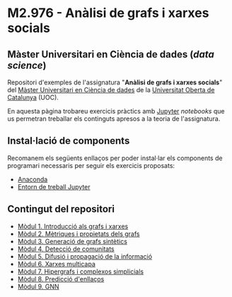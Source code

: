 # M2.976 - Anàlisi de grafs i xarxes socials
## Màster Universitari en Ciència de dades (_data science_)

Repositori d'exemples de l'assignatura "**Anàlisi de grafs i xarxes socials**" del [Màster Universitari en Ciència de dades](https://estudis.uoc.edu/ca/masters-universitaris/data-science/presentacio) de la [Universitat Oberta de Catalunya](http://www.uoc.edu) (UOC).

En aquesta pàgina trobareu exercicis pràctics amb [Jupyter](http://jupyter.org/) _notebooks_ que us permetran treballar els continguts apresos a la teoria de l'assignatura.

## Instal·lació de components
Recomanem els següents enllaços per poder instal·lar els components de programari necessaris per seguir els exercicis proposats:

- [Anaconda](https://www.anaconda.com/products/individual)
- [Entorn de treball Jupyter](http://jupyter.org/install.html)

## Contingut del repositori

- [Mòdul 1. Introducció als grafs i xarxes](./M1/)
- [Mòdul 2. Mètriques i propietats dels grafs](./M2/)
- [Mòdul 3. Generació de grafs sintètics](./M3/)
- [Mòdul 4. Detecció de comunitats](./M4/)
- [Mòdul 5. Difusió i propagació de la informació](./M5/)
- [Mòdul 6. Xarxes multicapa](./M6/)
- [Mòdul 7. Hipergrafs i complexos simplicials](./M7/)
- [Mòdul 8. Predicció d'enllaços](./M8/)
- [Mòdul 9. GNN](./M9/)
